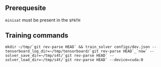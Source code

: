## Prerequesite

`minisat` must be present in the `$PATH`

## Training commands

```
mkdir ~/tmp/`git rev-parse HEAD` && train_solver configs/dev.json --tensorboard_log_dir=~/tmp/tensorboard/`git rev-parse HEAD`_`now` --solver_save_dir=~/tmp/s4t/`git rev-parse HEAD` --solver_load_dir=~/tmp/s4t/`git rev-parse HEAD` --device=cuda:0
```

